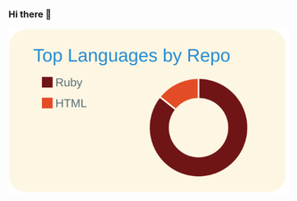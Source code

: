 ### Hi there 👋
[![](https://raw.githubusercontent.com/shinji0320/shinji0320/main/profile-summary-card-output/solarized/1-repos-per-language.svg)](https://github.com/vn7n24fzkq/github-profile-summary-cards)
<!--
**shinji0320/shinji0320** is a ✨ _special_ ✨ repository because its `README.md` (this file) appears on your GitHub profile.

Here are some ideas to get you started:

- 🔭 I’m currently working on ...
- 🌱 I’m currently learning ...
- 👯 I’m looking to collaborate on ...
- 🤔 I’m looking for help with ...
- 💬 Ask me about ...
- 📫 How to reach me: ...
- 😄 Pronouns: ...
- ⚡ Fun fact: ...
-->
